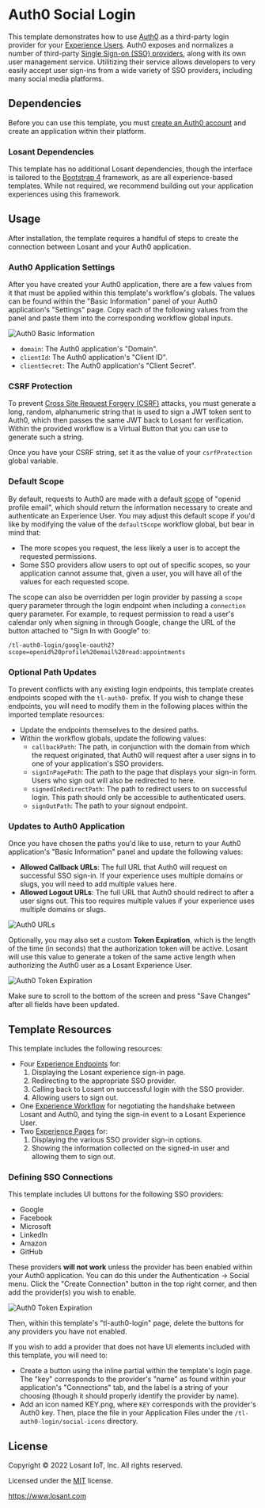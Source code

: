 # Auth0 Social Login

This template demonstrates how to use [Auth0](https://auth0.com/) as a third-party login provider for your [Experience Users](https://docs.losant.com/experiences/users/). Auth0 exposes and normalizes a number of third-party [Single Sign-on (SSO) providers](https://auth0.com/docs/sso), along with its own user management service. Utilitizing their service allows developers to very easily accept user sign-ins from a wide variety of SSO providers, including many social media platforms.

## Dependencies

Before you can use this template, you must [create an Auth0 account](https://auth0.com/signup?) and create an application within their platform.

### Losant Dependencies

This template has no additional Losant dependencies, though the interface is tailored to the [Bootstrap 4](https://getbootstrap.com/docs/4.5/getting-started/introduction/) framework, as are all experience-based templates. While not required, we recommend building out your application experiences using this framework.

## Usage

After installation, the template requires a handful of steps to create the connection between Losant and your Auth0 application.

### Auth0 Application Settings

After you have created your Auth0 application, there are a few values from it that must be applied within this template's workflow's globals. The values can be found within the "Basic Information" panel of your Auth0 application's "Settings" page. Copy each of the following values from the panel and paste them into the corresponding workflow global inputs.

![Auth0 Basic Information](./auth0-basic-information.png)

- `domain`: The Auth0 application's "Domain".
- `clientId`: The Auth0 application's "Client ID".
- `clientSecret`: The Auth0 application's "Client Secret".

### CSRF Protection

To prevent [Cross Site Request Forgery (CSRF)](https://owasp.org/www-community/attacks/csrf) attacks, you must generate a long, random, alphanumeric string that is used to sign a JWT token sent to Auth0, which then passes the same JWT back to Losant for verification. Within the provided workflow is a Virtual Button that you can use to generate such a string.

Once you have your CSRF string, set it as the value of your `csrfProtection` global variable.

### Default Scope

By default, requests to Auth0 are made with a default [scope](https://auth0.com/docs/scopes/openid-connect-scopes) of "openid profile email", which should return the information necessary to create and authenticate an Experience User. You may adjust this default scope if you'd like by modifying the value of the `defaultScope` workflow global, but bear in mind that:

- The more scopes you request, the less likely a user is to accept the requested permissions.
- Some SSO providers allow users to opt out of specific scopes, so your application cannot assume that, given a user, you will have all of the values for each requested scope.

The scope can also be overridden per login provider by passing a `scope` query parameter through the login endpoint when including a `connection` query parameter. For example, to request permission to read a user's calendar only when signing in through Google, change the URL of the button attached to "Sign In with Google" to:

```
/tl-auth0-login/google-oauth2?scope=openid%20profile%20email%20read:appointments
```

### Optional Path Updates

To prevent conflicts with any existing login endpoints, this template creates endpoints scoped with the `tl-auth0-` prefix. If you wish to change these endpoints, you will need to modify them in the following places within the imported template resources:

- Update the endpoints themselves to the desired paths.
- Within the workflow globals, update the following values:
   - `callbackPath`: The path, in conjunction with the domain from which the request originated, that Auth0 will request after a user signs in to one of your application's SSO providers.
   - `signInPagePath`: The path to the page that displays your sign-in form. Users who sign out will also be redirected to here.
   - `signedInRedirectPath`: The path to redirect users to on successful login. This path should only be accessible to authenticated users.
   - `signOutPath`: The path to your signout endpoint.

### Updates to Auth0 Application

Once you have chosen the paths you'd like to use, return to your Auth0 application's "Basic Information" panel and update the following values:

- **Allowed Callback URLs**: The full URL that Auth0 will request on successful SSO sign-in. If your experience uses multiple domains or slugs, you will need to add multiple values here.
- **Allowed Logout URLs**: The full URL that Auth0 should redirect to after a user signs out. This too requires multiple values if your experience uses multiple domains or slugs.

![Auth0 URLs](./auth0-urls.png)

Optionally, you may also set a custom **Token Expiration**, which is the length of the time (in seconds) that the authorization token will be active. Losant will use this value to generate a token of the same active length when authorizing the Auth0 user as a Losant Experience User.

![Auth0 Token Expiration](./auth0-token-exp.png)

Make sure to scroll to the bottom of the screen and press "Save Changes" after all fields have been updated.

## Template Resources

This template includes the following resources:

- Four [Experience Endpoints](https://docs.losant.com/experiences/endpoints/) for:
   1. Displaying the Losant experience sign-in page.
   2. Redirecting to the appropriate SSO provider.
   3. Calling back to Losant on successful login with the SSO provider.
   4. Allowing users to sign out.
- One [Experience Workflow](https://docs.losant.com/workflows/experience-workflows/) for negotiating the handshake between Losant and Auth0, and tying the sign-in event to a Losant Experience User.
- Two [Experience Pages](https://docs.losant.com/experiences/views/) for:
   1. Displaying the various SSO provider sign-in options.
   2. Showing the information collected on the signed-in user and allowing them to sign out.

### Defining SSO Connections

This template includes UI buttons for the following SSO providers:

- Google
- Facebook
- Microsoft
- LinkedIn
- Amazon
- GitHub

These providers **will not work** unless the provider has been enabled within your Auth0 application. You can do this under the Authentication -> Social menu. Click the "Create Connection" button in the top right corner, and then add the provider(s) you wish to enable.

![Auth0 Token Expiration](./auth0-connections.png)

Then, within this template's "tl-auth0-login" page, delete the buttons for any providers you have not enabled.

If you wish to add a provider that does not have UI elements included with this template, you will need to:
- Create a button using the inline partial within the template's login page. The "key" corresponds to the provider's "name" as found within your application's "Connections" tab, and the label is a string of your choosing (though it should properly identify the provider by name).
- Add an icon named KEY.png, where `KEY` corresponds with the provider's Auth0 key. Then, place the file in your Application Files under the `/tl-auth0-login/social-icons` directory.

## License

Copyright &copy; 2022 Losant IoT, Inc. All rights reserved.

Licensed under the [MIT](https://github.com/Losant/losant-templates/blob/master/LICENSE.txt) license.

https://www.losant.com